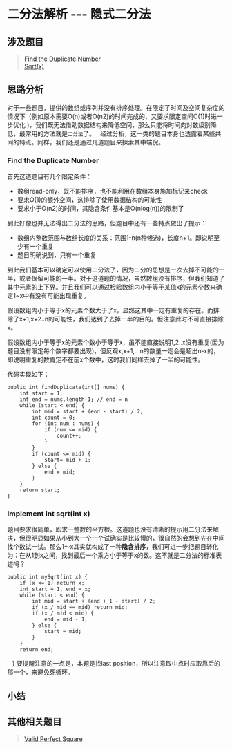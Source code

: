 # 二分法解析 --- 隐式二分法

## 涉及题目
> [Find the Duplicate Number](https://leetcode.com/problems/find-the-duplicate-number/#/description)  
> [Sqrt(x)](https://leetcode.com/problems/sqrtx/#/description)  


## 思路分析
对于一些题目，提供的数组或序列并没有排序处理。在限定了时间及空间复杂度的情况下（例如原本需要O(n)或者O(n2)的时间完成的，又要求限定空间O(1)时进一步优化 )，我们既无法借助数据结构来降低空间，那么只能将时间向对数级别降低，最常用的方法就是`二分法`了。  
经过分析，这一类的题目本身也透露着某些共同的特点。同样，我们还是通过几道题目来探索其中端倪。

### Find the Duplicate Number
首先这道题目有几个限定条件：
 + 数组read-only，既不能排序，也不能利用在数组本身施加标记来check
 + 要求O(1)的额外空间，这排除了使用数据结构的可能性
 + 要求小于O(n2)的时间，其隐含条件基本是O(nlog(n))的限制了
 
到此好像也并无法得出二分法的思路，但题目中还有一些特点做出了提示：
 + 数组内整数范围与数组长度的关系：范围1-n(n种候选)，长度n+1。即说明至少有一个重复
 + 题目明确说到，只有一个重复

到此我们基本可以确定可以使用二分法了，因为二分的思想是一次去掉不可能的一半，或者保留可能的一半。对于这道题的情况，虽然数组没有排序，但我们知道了其中元素的上下界。并且我们可以通过检验数组内小于等于某值x的元素个数来确定1~x中有没有可能出现重复。

假设数组内小于等于x的元素个数大于了x，显然这其中一定有重复的存在。而排除了x+1,x+2..n的可能性，我们达到了去掉一半的目的。但注意此时不可直接排除x。

假设数组内小于等于x的元素个数小于等于x，虽不能直接说明1,2..x没有重复(因为题目没有限定每个数字都要出现)，但反观x,x+1,...n的数量一定会是超出n-x的，即说明重复的数肯定不在前x个数中，这时我们同样去掉了一半的可能性。

代码实现如下：

    public int findDuplicate(int[] nums) {
        int start = 1;
        int end = nums.length-1; // end = n
        while (start < end) {
            int mid = start + (end - start) / 2;
            int count = 0;
            for (int num : nums) {
                if (num <= mid) {
                    count++;
                }
            }
            if (count <= mid) {
                start= mid + 1;
            } else {
                end = mid;
            }
        }
        return start;
    }

### Implement int sqrt(int x)
题目要求很简单，即求一整数的平方根。这道题也没有清晰的提示用二分法来解决，但很明显如果从小到大一个一个试确实是比较慢的，很自然的会想到先在中间找个数试一试。那么1～x其实就构成了一种**隐含排序**，我们可进一步把题目转化为：在从1到x之间，找到最后一个乘方小于等于x的数。这不就是二分法的标准表述吗？

    public int mySqrt(int x) {
        if (x <= 1) return x;
        int start = 1, end = x;
        while (start < end) {
            int mid = start + (end + 1 - start) / 2;
            if (x / mid == mid) return mid;
            if (x / mid < mid) {
                end = mid - 1;
            } else {
                start = mid;
            }
        }
        return end;
    }
要提醒注意的一点是，本题是找last position，所以注意取中点时应取靠后的那一个，来避免死循环。




## 小结








## 其他相关题目
> [Valid Perfect Square](https://leetcode.com/problems/valid-perfect-square/#/description)  
> []()





